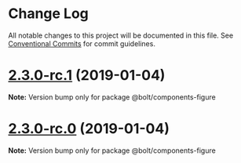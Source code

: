 # Change Log

All notable changes to this project will be documented in this file.
See [Conventional Commits](https://conventionalcommits.org) for commit guidelines.

# [2.3.0-rc.1](https://github.com/bolt-design-system/bolt/tree/master/packages/components/bolt-figure/compare/vv2.3.0-rc.0...v2.3.0-rc.1) (2019-01-04)

**Note:** Version bump only for package @bolt/components-figure





# [2.3.0-rc.0](https://github.com/bolt-design-system/bolt/tree/master/packages/components/bolt-figure/compare/v2.2.1...v2.3.0-rc.0) (2019-01-04)

**Note:** Version bump only for package @bolt/components-figure

